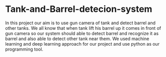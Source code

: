# Tank-and-Barrel-detecion-system
In this project our aim is to use gun camera of tank and detect barrel and other tanks. We all know that when tank lift his barrel up it comes in front of gun camera so our system should able to detect barrel and recognize it as barrel and also able to detect other tank near them. We used machine learning and deep learning approach for our project and use python as our programming tool.
